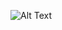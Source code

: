 ![Alt Text]([url](https://lh3.googleusercontent.com/drive-viewer/AEYmBYTgD8I5jOl5i9lZsVnVEIib_SW2JMDS5TIr5xYQtwg_gJ8c0rwFwdJu6wqtVJyfUons51pQ-TVDEasB9lDG7NAlC0HE=s1600)https://lh3.googleusercontent.com/drive-viewer/AEYmBYTgD8I5jOl5i9lZsVnVEIib_SW2JMDS5TIr5xYQtwg_gJ8c0rwFwdJu6wqtVJyfUons51pQ-TVDEasB9lDG7NAlC0HE=s1600)
